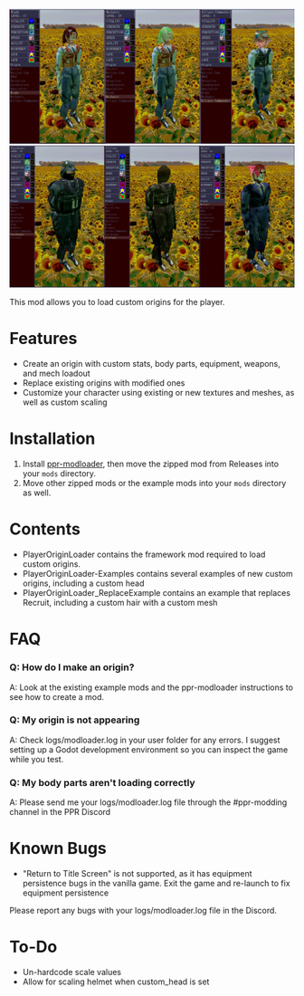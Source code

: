 ![Mod Preview](preview.jpg)
![Mod Preview2](preview2.jpg)

This mod allows you to load custom origins for the player.

# Features
- Create an origin with custom stats, body parts, equipment, weapons, and mech loadout
- Replace existing origins with modified ones
- Customize your character using existing or new textures and meshes, as well as custom scaling

# Installation
1. Install [ppr-modloader](https://github.com/CruS-Modding-Infrastructure/ppr-modloader), then move the zipped mod from Releases into your `mods` directory.
2. Move other zipped mods or the example mods into your `mods` directory as well.

# Contents
- PlayerOriginLoader contains the framework mod required to load custom origins.
- PlayerOriginLoader-Examples contains several examples of new custom origins, including a custom head
- PlayerOriginLoader_ReplaceExample contains an example that replaces Recruit, including a custom hair with a custom mesh

# FAQ
### Q: How do I make an origin?
A: Look at the existing example mods and the ppr-modloader instructions to see how to create a mod.
### Q: My origin is not appearing
A: Check logs/modloader.log in your user folder for any errors. I suggest setting up a Godot development environment so you can inspect the game while you test.
### Q: My body parts aren't loading correctly
A: Please send me your logs/modloader.log file through the #ppr-modding channel in the PPR Discord

# Known Bugs
- "Return to Title Screen" is not supported, as it has equipment persistence bugs in the vanilla game. Exit the game and re-launch to fix equipment persistence

Please report any bugs with your logs/modloader.log file in the Discord.

# To-Do
- Un-hardcode scale values
- Allow for scaling helmet when custom_head is set